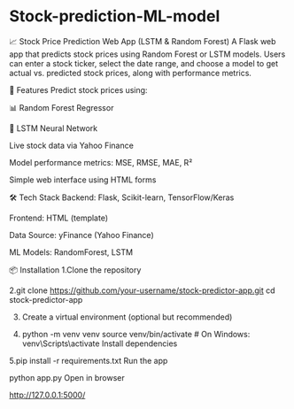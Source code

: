 # Stock-prediction-ML-model
📈 Stock Price Prediction Web App (LSTM & Random Forest)
A Flask web app that predicts stock prices using Random Forest or LSTM models. Users can enter a stock ticker, select the date range, and choose a model to get actual vs. predicted stock prices, along with performance metrics.

🚀 Features
Predict stock prices using:

📊 Random Forest Regressor

🔁 LSTM Neural Network

Live stock data via Yahoo Finance

Model performance metrics: MSE, RMSE, MAE, R²

Simple web interface using HTML forms

🛠️ Tech Stack
Backend: Flask, Scikit-learn, TensorFlow/Keras

Frontend: HTML (template)

Data Source: yFinance (Yahoo Finance)

ML Models: RandomForest, LSTM

📦 Installation
1.Clone the repository 


2.git clone https://github.com/your-username/stock-predictor-app.git
  cd stock-predictor-app
  
3. Create a virtual environment (optional but recommended)


4. python -m venv venv
   source venv/bin/activate  # On Windows: venv\Scripts\activate
   Install dependencies

5.pip install -r requirements.txt
  Run the app


python app.py
Open in browser

http://127.0.0.1:5000/
